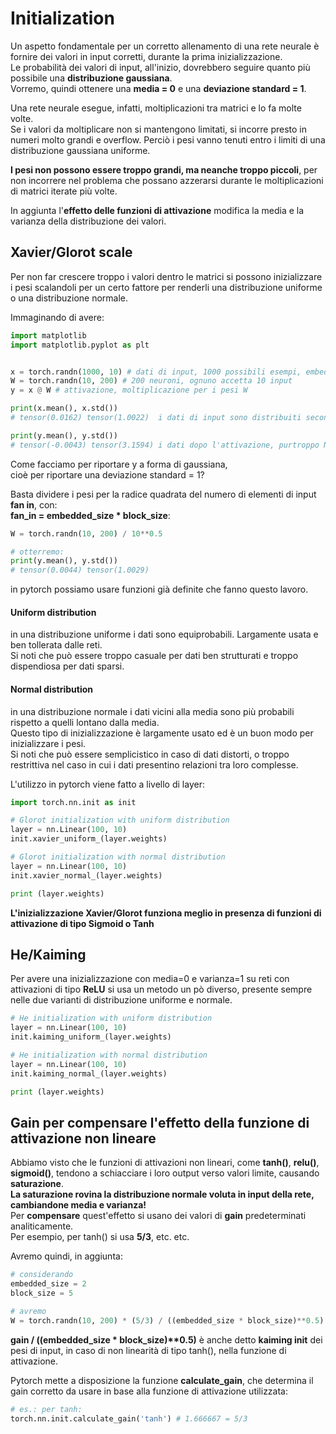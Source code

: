 # Initialization

Un aspetto fondamentale per un corretto allenamento di una rete neurale è fornire dei valori in input corretti, durante la prima inizializzazione.  
Le probabilità dei valori di input, all'inizio, dovrebbero seguire quanto più possibile una **distribuzione gaussiana**.  
Vorremo, quindi ottenere una **media = 0** e una **deviazione standard = 1**.

Una rete neurale esegue, infatti, moltiplicazioni tra matrici e lo fa molte volte.  
Se i valori da moltiplicare non si mantengono limitati, si incorre presto in numeri molto grandi e overflow.
Perciò i pesi vanno tenuti entro i limiti di una distribuzione gaussiana uniforme.  

**I pesi non possono essere troppo grandi, ma neanche troppo piccoli**, per non incorrere nel problema che possano azzerarsi
durante le moltiplicazioni di matrici iterate più volte. 

In aggiunta l'**effetto delle funzioni di attivazione** modifica la media e la varianza della distribuzione dei valori.  



## Xavier/Glorot scale 
Per non far crescere troppo i valori dentro le matrici si possono inizializzare i pesi scalandoli per un certo fattore
per renderli una distribuzione uniforme o una distribuzione normale.

Immaginando di avere:
```py
import matplotlib
import matplotlib.pyplot as plt


x = torch.randn(1000, 10) # dati di input, 1000 possibili esempi, embeddati in 10 dimensioni
W = torch.randn(10, 200) # 200 neuroni, ognuno accetta 10 input
y = x @ W # attivazione, moltiplicazione per i pesi W

print(x.mean(), x.std())
# tensor(0.0162) tensor(1.0022)  i dati di input sono distribuiti secondo una distribuzione gaussiana normale!

print(y.mean(), y.std())
# tensor(-0.0043) tensor(3.1594) i dati dopo l'attivazione, purtroppo NON sono distribuiti secondo una distribuzione gaussiana normale!
```

Come facciamo per riportare y a forma di gaussiana,  
cioè per riportare una deviazione standard = 1?  

Basta dividere i pesi per la radice quadrata del numero di elementi di input **fan in**, con:  
**fan_in = embedded_size * block_size**:

```py
W = torch.randn(10, 200) / 10**0.5

# otterremo:
print(y.mean(), y.std())
# tensor(0.0044) tensor(1.0029)
```
in pytorch possiamo usare funzioni già definite che fanno questo lavoro.

#### Uniform distribution
in una distribuzione uniforme i dati sono equiprobabili. 
Largamente usata e ben tollerata dalle reti.  
Si noti che può essere troppo casuale per dati ben strutturati e troppo dispendiosa per dati sparsi.  

#### Normal distribution
in una distribuzione normale i dati vicini alla media sono più probabili rispetto a quelli lontano dalla media.  
Questo tipo di inizializzazione è largamente usato ed è un buon modo per inizializzare i pesi.  
Si noti che può essere semplicistico in caso di dati distorti, o troppo restrittiva nel caso in cui i dati presentino relazioni tra loro complesse.

L'utilizzo in pytorch viene fatto a livello di layer:
```py
import torch.nn.init as init

# Glorot initialization with uniform distribution
layer = nn.Linear(100, 10)
init.xavier_uniform_(layer.weights)

# Glorot initialization with normal distribution
layer = nn.Linear(100, 10)
init.xavier_normal_(layer.weights)

print (layer.weights)
```
**L'inizializzazione Xavier/Glorot funziona meglio in presenza di funzioni di attivazione di tipo Sigmoid o Tanh**

## He/Kaiming 

Per avere una inizializzazione con media=0 e varianza=1 su reti con attivazioni di tipo **ReLU** si usa 
un metodo un pò diverso, presente sempre nelle due varianti di distribuzione uniforme e normale.

```py
# He initialization with uniform distribution
layer = nn.Linear(100, 10)
init.kaiming_uniform_(layer.weights)

# He initialization with normal distribution
layer = nn.Linear(100, 10)
init.kaiming_normal_(layer.weights)

print (layer.weights)
```

## Gain per compensare l'effetto della funzione di attivazione non lineare

Abbiamo visto che le funzioni di attivazioni non lineari, come **tanh()**, **relu()**, **sigmoid()**, tendono a schiacciare i loro output
verso valori limite, causando **saturazione**.  
**La saturazione rovina la distribuzione normale voluta in input della rete, cambiandone media e varianza!**  
Per **compensare** quest'effetto si usano dei valori di **gain** predeterminati analiticamente.  
Per esempio, per tanh() si usa **5/3**, etc. etc.

Avremo quindi, in aggiunta:
```py
# considerando
embedded_size = 2
block_size = 5

# avremo
W = torch.randn(10, 200) * (5/3) / ((embedded_size * block_size)**0.5)

```

**gain / ((embedded_size * block_size)*\*0.5)** è anche detto **kaiming init** dei pesi di input, in caso di non linearità di tipo tanh(), nella funzione di attivazione.  

Pytorch mette a disposizione la funzione **calculate_gain**, che determina il gain corretto da usare in base alla funzione di attivazione utilizzata:
```py
# es.: per tanh:
torch.nn.init.calculate_gain('tanh') # 1.666667 = 5/3
```